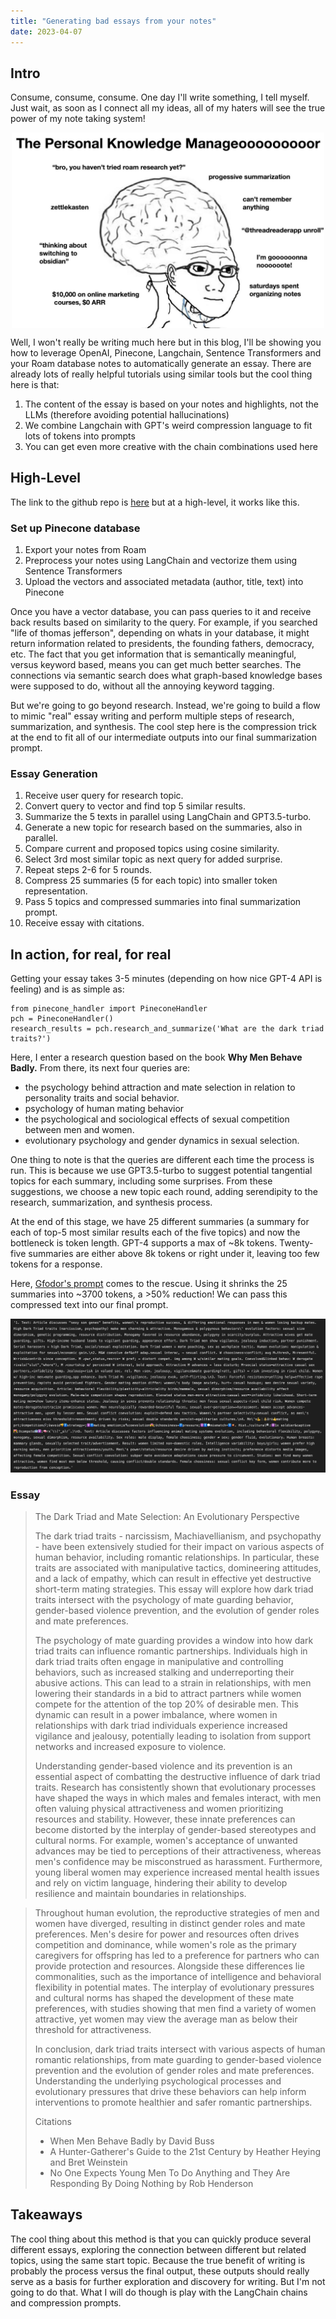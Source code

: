```yaml
---
title: "Generating bad essays from your notes"
date: 2023-04-07
---
```


## Intro
Consume, consume, consume. One day I'll write something, I tell myself. Just wait, as soon as I connect all my ideas, all of my haters will see the true power of my note taking system!

<img src="/assets/images/2023-04-07-note-takeeer.jpeg" alt="Note taker" width="500" style="display: block; margin-left: auto; margin-right: auto;">


Well, I won't really be writing much here but in this blog, I'll be showing you how to leverage OpenAI, Pinecone, Langchain, Sentence Transformers and your Roam database notes to automatically generate an essay. There are already lots of really helpful tutorials using similar tools but the cool thing here is that:
1. The content of the essay is based on your notes and highlights, not the LLMs (therefore avoiding potential hallucinations)
2. We combine Langchain with GPT's weird compression language to fit lots of tokens into prompts
3. You can get even more creative with the chain combinations used here


## High-Level
The link to the github repo is [here](https://github.com/d-v-dlee/langchain-pinecone-roam) but at a high-level, it works like this.

### Set up Pinecone database
1. Export your notes from Roam
2. Preprocess your notes using LangChain and vectorize them using Sentence Transformers
3. Upload the vectors and associated metadata (author, title, text) into Pinecone

Once you have a vector database, you can pass queries to it and receive back results based on similarity to the query. For example, if you searched "life of thomas jefferson", depending on whats in your database, it might return information related to presidents, the founding fathers, democracy, etc. The fact that you get information that is semantically meaningful, versus keyword based, means you can get much better searches. The connections via semantic search does what graph-based knowledge bases were supposed to do, without all the annoying keyword tagging.

But we're going to go beyond research. Instead, we're going to build a flow to mimic "real" essay writing and perform multiple steps of research, summarization, and synthesis. The cool step here is the compression trick at the end to fit all of our intermediate outputs into our final summarization prompt.

### Essay Generation
1. Receive user query for research topic.
2. Convert query to vector and find top 5 similar results.
3. Summarize the 5 texts in parallel using LangChain and GPT3.5-turbo.
4. Generate a new topic for research based on the summaries, also in parallel.
5. Compare current and proposed topics using cosine similarity.
6. Select 3rd most similar topic as next query for added surprise.
7. Repeat steps 2-6 for 5 rounds.
8. Compress 25 summaries (5 for each topic) into smaller token representation.
9. Pass 5 topics and compressed summaries into final summarization prompt.
10. Receive essay with citations.

## In action, for real, for real

Getting your essay takes 3-5 minutes (depending on how nice GPT-4 API is feeling) and is as simple as:
```
from pinecone_handler import PineconeHandler
pch = PineconeHandler()
research_results = pch.research_and_summarize('What are the dark triad traits?')
```

Here, I enter a research question based on the book **Why Men Behave Badly.** From there, its next four queries are:
* the psychology behind attraction and mate selection in relation to personality traits and social behavior.
* psychology of human mating behavior
* the psychological and sociological effects of sexual competition between men and women.
* evolutionary psychology and gender dynamics in sexual selection.

One thing to note is that the queries are different each time the process is run. This is because we use GPT3.5-turbo to suggest potential tangential topics for each summary, including some surprises. From these suggestions, we choose a new topic each round, adding serendipity to the research, summarization, and synthesis process.

At the end of this stage, we have 25 different summaries (a summary for each of top-5 most similar results each of the five topics) and now the bottleneck is token length. GPT-4 supports a max of ~8k tokens. Twenty-five summaries are either above 8k tokens or right under it, leaving too few tokens for a response. 

Here, [Gfodor's prompt](https://twitter.com/gfodor/status/1643415357615640577) comes to the rescue. Using it shrinks the 25 summaries into ~3700 tokens, a >50% reduction! We can pass this compressed text into our final prompt.

![Alt Text](/assets/images/2023-04-07-shoggoth.jpg)

### Essay

>The Dark Triad and Mate Selection: An Evolutionary Perspective
>
>The dark triad traits - narcissism, Machiavellianism, and psychopathy - have been extensively studied for their impact on various aspects of human behavior, including romantic relationships. In particular, these traits are associated with manipulative tactics, domineering attitudes, and a lack of empathy, which can result in effective yet destructive short-term mating strategies. This essay will explore how dark triad traits intersect with the psychology of mate guarding behavior, gender-based violence prevention, and the evolution of gender roles and mate preferences.
>
>The psychology of mate guarding provides a window into how dark triad traits can influence romantic partnerships. Individuals high in dark triad traits often engage in manipulative and controlling behaviors, such as increased stalking and underreporting their abusive actions. This can lead to a strain in relationships, with men lowering their standards in a bid to attract partners while women compete for the attention of the top 20% of desirable men. This dynamic can result in a power imbalance, where women in relationships with dark triad individuals experience increased vigilance and jealousy, potentially leading to isolation from support networks and increased exposure to violence.
>
>Understanding gender-based violence and its prevention is an essential aspect of combatting the destructive influence of dark triad traits. Research has consistently shown that evolutionary processes have shaped the ways in which males and females interact, with men often valuing physical attractiveness and women prioritizing resources and stability. However, these innate preferences can become distorted by the interplay of gender-based stereotypes and cultural norms. For example, women's acceptance of unwanted advances may be tied to perceptions of their attractiveness, whereas men's confidence may be misconstrued as harassment. Furthermore, young liberal women may experience increased mental health issues and rely on victim language, hindering their ability to develop resilience and maintain boundaries in relationships.

>Throughout human evolution, the reproductive strategies of men and women have diverged, resulting in distinct gender roles and mate preferences. Men's desire for power and resources often drives competition and dominance, while women's role as the primary caregivers for offspring has led to a preference for partners who can provide protection and resources. Alongside these differences lie commonalities, such as the importance of intelligence and behavioral flexibility in potential mates. The interplay of evolutionary pressures and cultural norms has shaped the development of these mate preferences, with studies showing that men find a variety of women attractive, yet women may view the average man as below their threshold for attractiveness.
>
>In conclusion, dark triad traits intersect with various aspects of human romantic relationships, from mate guarding to gender-based violence prevention and the evolution of gender roles and mate preferences. Understanding the underlying psychological processes and evolutionary pressures that drive these behaviors can help inform interventions to promote healthier and safer romantic partnerships.
>
>Citations
>* When Men Behave Badly by David Buss
>* A Hunter-Gatherer's Guide to the 21st Century by Heather Heying and Bret Weinstein
>* No One Expects Young Men To Do Anything and They Are Responding By Doing Nothing by Rob Henderson

## Takeaways

The cool thing about this method is that you can quickly produce several different essays, exploring the connection between different but related topics, using the same start topic. Because the true benefit of writing is probably the process versus the final output, these outputs should really serve as a basis for further exploration and discovery for writing. But I'm not going to do that. What I will do though is play with the LangChain chains and compression prompts. 
